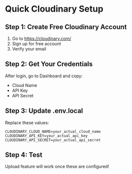 # Quick Cloudinary Setup

## Step 1: Create Free Cloudinary Account
1. Go to https://cloudinary.com/
2. Sign up for free account
3. Verify your email

## Step 2: Get Your Credentials
After login, go to Dashboard and copy:
- Cloud Name
- API Key  
- API Secret

## Step 3: Update .env.local
Replace these values:
```env
CLOUDINARY_CLOUD_NAME=your_actual_cloud_name
CLOUDINARY_API_KEY=your_actual_api_key
CLOUDINARY_API_SECRET=your_actual_api_secret
```

## Step 4: Test
Upload feature will work once these are configured!